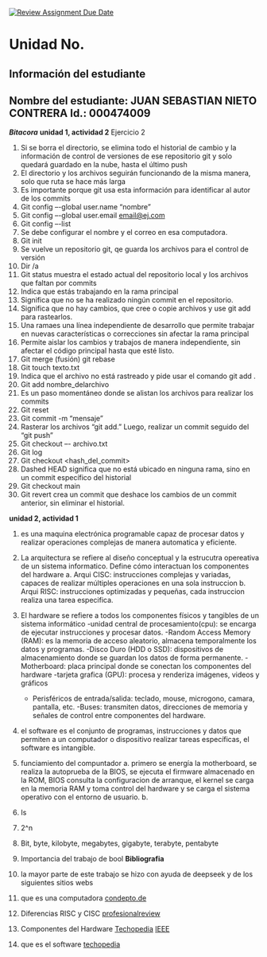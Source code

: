 [![Review Assignment Due Date](https://classroom.github.com/assets/deadline-readme-button-22041afd0340ce965d47ae6ef1cefeee28c7c493a6346c4f15d667ab976d596c.svg)](https://classroom.github.com/a/keXHnCl3)
# Unidad No. 
## Información del estudiante  
Nombre del estudiante: JUAN SEBASTIAN NIETO CONTRERA
Id.: 000474009
---
***Bitacora***
**unidad 1, actividad 2**
Ejercicio 2 
1.	Si se borra el directorio, se elimina todo el historial de cambio y la información de control de versiones de ese repositorio git y solo quedará guardado en la nube, hasta el último push
2.	El directorio y los archivos seguirán funcionando de la misma manera, solo que ruta se hace más larga 
3.	Es importante porque git usa esta información para identificar al autor de los commits
4.	Git config –-global user.name “nombre”
5.	Git config –-global user.email email@ej.com
6.	Git config –-list  
7.	Se debe configurar el nombre y el correo en esa computadora.
8.	Git init 
9.	Se vuelve un repositorio git, qe guarda los archivos para el control de versión
10.	Dir /a 
11.	Git status muestra el estado actual del repositorio local y los archivos que faltan por commits  
12.	Indica que estás trabajando en la rama principal
13.	Significa que no se ha realizado ningún commit en el repositorio.
14.	Significa que no hay cambios, que cree o copie archivos y use git add para rastearlos.
15.	Una ramaes una línea independiente de desarrollo que permite trabajar en nuevas características o correcciones sin afectar la rama principal 
16.	Permite aislar los cambios y trabajos de manera independiente, sin afectar el código principal hasta que esté listo.
17.	Git merge (fusión) git rebase 
18.	Git touch texto.txt
19.	Indica que el archivo no está rastreado y pide usar el comando git add .
20.	Git add nombre_delarchivo
21.	Es un paso momentáneo donde se alistan los archivos para realizar los commits
22.	Git reset
23.	Git commit -m “mensaje” 
24.	 Rasterar los archivos “git add.” Luego, realizar un commit seguido del “git push”
25.	 Git checkout –- archivo.txt 
26.	Git log 
27.	Git checkout <hash_del_commit>
28.	Dashed HEAD significa que no está ubicado en ninguna rama, sino en un commit específico del historial
29.	Git checkout main 
30.	Git revert crea un commit que deshace los cambios de un commit anterior, sin eliminar el historial.

**unidad 2, actividad 1**
1. es una maquina electrónica programable capaz de procesar datos y 
realizar operaciones complejas de manera automatica y eficiente.
2. La arquitectura se refiere al diseño conceptual y la estrucutra opereativa de un sistema informatico. Define cómo interactuan los componentes del hardware
    a. Arqui CISC: instrucciones complejas y variadas, capaces de realizar múltiples operaciones en una sola instruccion 
    b. Arqui RISC: instrucciones optimizadas y pequeñas, cada instruccion realiza una tarea especifica.
3. El hardware se refiere a todos los componentes físicos y tangibles de un sistema informático
    -unidad central de procesamiento(cpu): se encarga de ejecutar instrucciones y procesar datos.
    -Random Access Memory (RAM): es la memoria de acceso aleatorio, almacena temporalmente los datos y programas. 
    -Disco Duro (HDD o SSD): dispositivos de almacenamiento donde se guardan los datos de forma permanente.
    -Motherboard: placa principal donde se conectan los componentes del hardware
    -tarjeta grafica (GPU): procesa y renderiza imágenes, videos y gráficos
    - Perisféricos de entrada/salida: teclado, mouse, microgono, camara, pantalla, etc.
    -Buses: transmiten datos, direcciones de memoria y señales de control entre componentes del hardware.
4. el software es el conjunto de programas, instrucciones y datos que permiten a un computador o dispositivo realizar tareas específicas, el software es intangible.
5. funciamiento del compuntador 
    a. primero se energía la motherboard, se realiza la autoprueba de la BIOS, se ejecuta el firmware almacenado en la ROM, BIOS consulta la configuracion de arranque, el kernel se carga en la memoria RAM y toma control del hardware y se carga el sistema operativo con el entorno de usuario.
    b. 

1. Is
2. 2^n 
3. Bit, byte, kilobyte, megabytes, gigabyte, terabyte, pentabyte 
4. Importancia del trabajo de bool
**Bibliografia**
1. la mayor parte de este trabajo se hizo con ayuda de deepseek y de los siguientes sitios webs  
2. que es una computadora [condepto.de](https://concepto.de/computadora/)
3. Diferencias RISC y CISC [profesionalreview](https://www.profesionalreview.com/2021/07/18/risc-vs-cisc/)
4. Componentes del Hardware [Techopedia](https://www.techopedia.com/definition/2210/hardware) [IEEE](https://www.ieee.org/)
5. que es el software [techopedia](https://www.techopedia.com/definition/4356/software) 